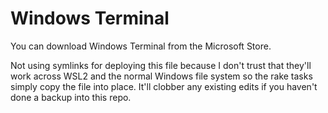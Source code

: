 # Windows Terminal

You can download Windows Terminal from the Microsoft Store.

Not using symlinks for deploying this file because I don't trust that they'll work across WSL2 and the normal Windows file system so the rake tasks simply copy the file into place. It'll clobber any existing edits if you haven't done a backup into this repo.
